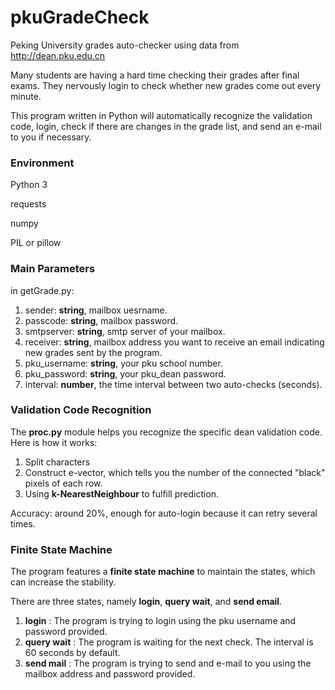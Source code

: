 # pkuGradeCheck
Peking University grades auto-checker using data from http://dean.pku.edu.cn

Many students are having a hard time checking their grades after final exams. They nervously login to check whether new grades come out every minute.

This program written in Python will automatically recognize the validation code, login, check if there are changes in the grade list, and send an e-mail to you if necessary.

### Environment
Python 3

requests

numpy

PIL or pillow

### Main Parameters
in getGrade.py:
1. sender: **string**, mailbox uesrname.
2. passcode: **string**, mailbox password.
3. smtpserver: **string**, smtp server of your mailbox.
4. receiver: **string**, mailbox address you want to receive an email indicating new grades sent by the program.
5. pku_username: **string**, your pku school number.
6. pku_password: **string**, your pku_dean password.
7. interval: **number**, the time interval between two auto-checks (seconds).

### Validation Code Recognition
The **proc.py** module helps you recognize the specific dean validation code. Here is how it works:
1. Split characters
2. Construct e-vector, which tells you the number of the connected "black" pixels of each row.
3. Using **k-NearestNeighbour** to fulfill prediction.

Accuracy: around 20%, enough for auto-login because it can retry several times.

### Finite State Machine

The program features a **finite state machine** to maintain the states, which can increase the stability.

There are three states, namely **login**, **query wait**, and **send email**. 

1. **login** : The program is trying to login using the pku username and password provided.
2. **query wait** : The program is waiting for the next check. The interval is 60 seconds by default.
3. **send mail** : The program is trying to send and e-mail to you using the mailbox address and password provided.
